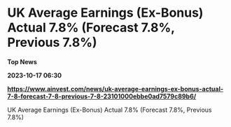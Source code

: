 # UK Average Earnings (Ex-Bonus) Actual 7.8% (Forecast 7.8%, Previous 7.8%)
**Top News**

**2023-10-17 06:30**

**https://www.ainvest.com/news/uk-average-earnings-ex-bonus-actual-7-8-forecast-7-8-previous-7-8-23101000ebbe0ad7579c89b6/**

UK Average Earnings (Ex-Bonus) Actual 7.8% (Forecast 7.8%, Previous 7.8%)